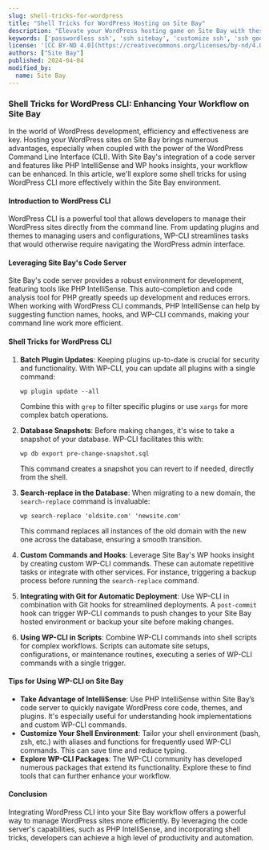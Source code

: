 ```yaml
---
slug: shell-tricks-for-wordpress
title: "Shell Tricks for WordPress Hosting on Site Bay"
description: "Elevate your WordPress hosting game on Site Bay with these essential SSH tricks. Secure and simplify your server management today."
keywords: ['passwordless ssh', 'ssh sitebay', 'customize ssh', 'ssh google authenticator', 'ssh logs']
license: '[CC BY-ND 4.0](https://creativecommons.org/licenses/by-nd/4.0)'
authors: ["Site Bay"]
published: 2024-04-04
modified_by:
  name: Site Bay
---
```


### Shell Tricks for WordPress CLI: Enhancing Your Workflow on Site Bay

In the world of WordPress development, efficiency and effectiveness are key. Hosting your WordPress sites on Site Bay brings numerous advantages, especially when coupled with the power of the WordPress Command Line Interface (CLI). With Site Bay's integration of a code server and features like PHP IntelliSense and WP hooks insights, your workflow can be enhanced. In this article, we'll explore some shell tricks for using WordPress CLI more effectively within the Site Bay environment.

#### Introduction to WordPress CLI

WordPress CLI is a powerful tool that allows developers to manage their WordPress sites directly from the command line. From updating plugins and themes to managing users and configurations, WP-CLI streamlines tasks that would otherwise require navigating the WordPress admin interface.

#### Leveraging Site Bay's Code Server

Site Bay's code server provides a robust environment for development, featuring tools like PHP IntelliSense. This auto-completion and code analysis tool for PHP greatly speeds up development and reduces errors. When working with WordPress CLI commands, PHP IntelliSense can help by suggesting function names, hooks, and WP-CLI commands, making your command line work more efficient.

#### Shell Tricks for WordPress CLI

1. **Batch Plugin Updates**: Keeping plugins up-to-date is crucial for security and functionality. With WP-CLI, you can update all plugins with a single command:

   ```shell
   wp plugin update --all
   ```

   Combine this with `grep` to filter specific plugins or use `xargs` for more complex batch operations.

2. **Database Snapshots**: Before making changes, it's wise to take a snapshot of your database. WP-CLI facilitates this with:

   ```shell
   wp db export pre-change-snapshot.sql
   ```

   This command creates a snapshot you can revert to if needed, directly from the shell.

3. **Search-replace in the Database**: When migrating to a new domain, the `search-replace` command is invaluable:

   ```shell
   wp search-replace 'oldsite.com' 'newsite.com'
   ```

   This command replaces all instances of the old domain with the new one across the database, ensuring a smooth transition.

4. **Custom Commands and Hooks**: Leverage Site Bay's WP hooks insight by creating custom WP-CLI commands. These can automate repetitive tasks or integrate with other services. For instance, triggering a backup process before running the `search-replace` command.

5. **Integrating with Git for Automatic Deployment**: Use WP-CLI in combination with Git hooks for streamlined deployments. A `post-commit` hook can trigger WP-CLI commands to push changes to your Site Bay hosted environment or backup your site before making changes.

6. **Using WP-CLI in Scripts**: Combine WP-CLI commands into shell scripts for complex workflows. Scripts can automate site setups, configurations, or maintenance routines, executing a series of WP-CLI commands with a single trigger.

#### Tips for Using WP-CLI on Site Bay

- **Take Advantage of IntelliSense**: Use PHP IntelliSense within Site Bay’s code server to quickly navigate WordPress core code, themes, and plugins. It's especially useful for understanding hook implementations and custom WP-CLI commands.
- **Customize Your Shell Environment**: Tailor your shell environment (bash, zsh, etc.) with aliases and functions for frequently used WP-CLI commands. This can save time and reduce typing.
- **Explore WP-CLI Packages**: The WP-CLI community has developed numerous packages that extend its functionality. Explore these to find tools that can further enhance your workflow.

#### Conclusion

Integrating WordPress CLI into your Site Bay workflow offers a powerful way to manage WordPress sites more efficiently. By leveraging the code server's capabilities, such as PHP IntelliSense, and incorporating shell tricks, developers can achieve a high level of productivity and automation. 